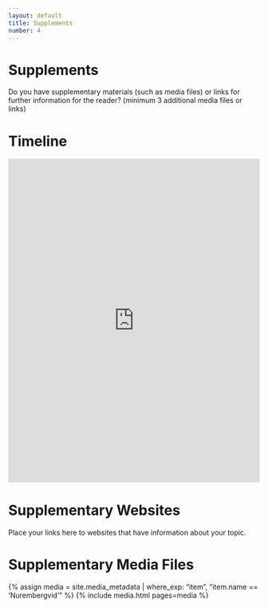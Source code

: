 ```yaml
---
layout: default
title: Supplements
number: 4
---
```


# Supplements

Do you have supplementary materials (such as media files) or links for further information for the reader? (minimum 3 additional media files or links)

# Timeline

<iframe class='timeline-iframe' src='https://cdn.knightlab.com/libs/timeline3/latest/embed/index.html?source=1eg1BfdQVPwX_zLjttUXqMwWOeXI6uM8saoYlE_vK_Iw&font=Default&lang=en&initial_zoom=2&height=650' width='100%' height='650' webkitallowfullscreen mozallowfullscreen allowfullscreen frameborder='0'></iframe>

# Supplementary Websites

Place your links here to websites that have information about your topic.

# Supplementary Media Files

{% assign media = site.media_metadata | where_exp: “item”, “item.name == ‘Nurembergvid’” %}
{% include media.html pages=media %}
